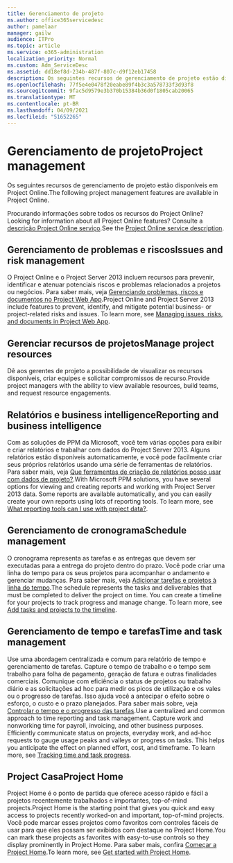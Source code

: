 ```yaml
---
title: Gerenciamento de projeto
ms.author: office365servicedesc
author: pamelaar
manager: gailw
audience: ITPro
ms.topic: article
ms.service: o365-administration
localization_priority: Normal
ms.custom: Adm_ServiceDesc
ms.assetid: dd18ef8d-234b-487f-807c-d9f12eb17458
description: Os seguintes recursos de gerenciamento de projeto estão disponíveis em Project Online.
ms.openlocfilehash: 77f5e4e0478f20eabe89f4b3c3a578733f3d93f8
ms.sourcegitcommit: 9fac5d9579e3b370b15384b36d0f1805cab20065
ms.translationtype: MT
ms.contentlocale: pt-BR
ms.lasthandoff: 04/09/2021
ms.locfileid: "51652265"
---
```

# <a name="project-management"></a><span data-ttu-id="07fc6-103">Gerenciamento de projeto</span><span class="sxs-lookup"><span data-stu-id="07fc6-103">Project management</span></span>

<span data-ttu-id="07fc6-104">Os seguintes recursos de gerenciamento de projeto estão disponíveis em Project Online.</span><span class="sxs-lookup"><span data-stu-id="07fc6-104">The following project management features are available in Project Online.</span></span>
  
<span data-ttu-id="07fc6-105">Procurando informações sobre todos os recursos do Project Online?</span><span class="sxs-lookup"><span data-stu-id="07fc6-105">Looking for information about all Project Online features?</span></span> <span data-ttu-id="07fc6-106">Consulte a [descrição Project Online serviço](project-online-service-description.md).</span><span class="sxs-lookup"><span data-stu-id="07fc6-106">See the [Project Online service description](project-online-service-description.md).</span></span>
  
## <a name="issues-and-risk-management"></a><span data-ttu-id="07fc6-107">Gerenciamento de problemas e riscos</span><span class="sxs-lookup"><span data-stu-id="07fc6-107">Issues and risk management</span></span>

<span data-ttu-id="07fc6-p102">O Project Online e o Project Server 2013 incluem recursos para prevenir, identificar e atenuar potenciais riscos e problemas relacionados a projetos ou negócios. Para saber mais, veja [Gerenciando problemas, riscos e documentos no Project Web App](/previous-versions/office/project-server-2010/hh767484(v=office.14)).</span><span class="sxs-lookup"><span data-stu-id="07fc6-p102">Project Online and Project Server 2013 include features to prevent, identify, and mitigate potential business- or project-related risks and issues. To learn more, see [Managing issues, risks, and documents in Project Web App](/previous-versions/office/project-server-2010/hh767484(v=office.14)).</span></span>
  
## <a name="manage-project-resources"></a><span data-ttu-id="07fc6-110">Gerenciar recursos de projetos</span><span class="sxs-lookup"><span data-stu-id="07fc6-110">Manage project resources</span></span>

<span data-ttu-id="07fc6-111">Dê aos gerentes de projeto a possibilidade de visualizar os recursos disponíveis, criar equipes e solicitar compromissos de recurso.</span><span class="sxs-lookup"><span data-stu-id="07fc6-111">Provide project managers with the ability to view available resources, build teams, and request resource engagements.</span></span>
  
## <a name="reporting-and-business-intelligence"></a><span data-ttu-id="07fc6-112">Relatórios e business intelligence</span><span class="sxs-lookup"><span data-stu-id="07fc6-112">Reporting and business intelligence</span></span>

<span data-ttu-id="07fc6-p103">Com as soluções de PPM da Microsoft, você tem várias opções para exibir e criar relatórios e trabalhar com dados do Project Server 2013. Alguns relatórios estão disponíveis automaticamente, e você pode facilmente criar seus próprios relatórios usando uma série de ferramentas de relatórios. Para saber mais, veja [Que ferramentas de criação de relatórios posso usar com dados de projeto?](/ProjectOnline/what-reporting-tools-can-i-use-with-project-data).</span><span class="sxs-lookup"><span data-stu-id="07fc6-p103">With Microsoft PPM solutions, you have several options for viewing and creating reports and working with Project Server 2013 data. Some reports are available automatically, and you can easily create your own reports using lots of reporting tools. To learn more, see [What reporting tools can I use with project data?](/ProjectOnline/what-reporting-tools-can-i-use-with-project-data).</span></span>
  
## <a name="schedule-management"></a><span data-ttu-id="07fc6-116">Gerenciamento de cronograma</span><span class="sxs-lookup"><span data-stu-id="07fc6-116">Schedule management</span></span>

<span data-ttu-id="07fc6-p104">O cronograma representa as tarefas e as entregas que devem ser executadas para a entrega do projeto dentro do prazo. Você pode criar uma linha do tempo para os seus projetos para acompanhar o andamento e gerenciar mudanças. Para saber mais, veja [Adicionar tarefas e projetos à linha do tempo](https://go.microsoft.com/fwlink/?LinkID=402655).</span><span class="sxs-lookup"><span data-stu-id="07fc6-p104">The schedule represents the tasks and deliverables that must be completed to deliver the project on time. You can create a timeline for your projects to track progress and manage change. To learn more, see [Add tasks and projects to the timeline](https://go.microsoft.com/fwlink/?LinkID=402655).</span></span>
  
## <a name="time-and-task-management"></a><span data-ttu-id="07fc6-120">Gerenciamento de tempo e tarefas</span><span class="sxs-lookup"><span data-stu-id="07fc6-120">Time and task management</span></span>

<span data-ttu-id="07fc6-p105">Use uma abordagem centralizada e comum para relatório de tempo e gerenciamento de tarefas. Capture o tempo de trabalho e o tempo sem trabalho para folha de pagamento, geração de fatura e outras finalidades comerciais. Comunique com eficiência o status de projetos ou trabalho diário e as solicitações ad hoc para medir os picos de utilização e os vales ou o progresso de tarefas. Isso ajuda você a antecipar o efeito sobre o esforço, o custo e o prazo planejados. Para saber mais sobre, veja [Controlar o tempo e o progresso das tarefas](https://go.microsoft.com/fwlink/p/?LinkId=271321).</span><span class="sxs-lookup"><span data-stu-id="07fc6-p105">Use a centralized and common approach to time reporting and task management. Capture work and nonworking time for payroll, invoicing, and other business purposes. Efficiently communicate status on projects, everyday work, and ad-hoc requests to gauge usage peaks and valleys or progress on tasks. This helps you anticipate the effect on planned effort, cost, and timeframe. To learn more, see [Tracking time and task progress](https://go.microsoft.com/fwlink/p/?LinkId=271321).</span></span>

## <a name="project-home"></a><span data-ttu-id="07fc6-126">Project Casa</span><span class="sxs-lookup"><span data-stu-id="07fc6-126">Project Home</span></span>

<span data-ttu-id="07fc6-127">Project Home é o ponto de partida que oferece acesso rápido e fácil a projetos recentemente trabalhados e importantes, top-of-mind projects.</span><span class="sxs-lookup"><span data-stu-id="07fc6-127">Project Home is the starting point that gives you quick and easy access to projects recently worked-on and important, top-of-mind projects.</span></span> <span data-ttu-id="07fc6-128">Você pode marcar esses projetos como favoritos com controles fáceis de usar para que eles possam ser exibidos com destaque no Project Home.</span><span class="sxs-lookup"><span data-stu-id="07fc6-128">You can mark these projects as favorites with easy-to-use controls so they display prominently in Project Home.</span></span> <span data-ttu-id="07fc6-129">Para saber mais, confira [Começar a Project Home](https://support.office.com/article/a3b38418-35e7-4df4-8e4a-ba6a4fa0562a).</span><span class="sxs-lookup"><span data-stu-id="07fc6-129">To learn more, see [Get started with Project Home](https://support.office.com/article/a3b38418-35e7-4df4-8e4a-ba6a4fa0562a).</span></span>
